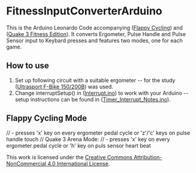 # FitnessInputConverterArduino
This is the Arduino Leonardo Code accompanying ([Flappy Cycling](https://github.com/amplejoe/FlappyCycling)) and ([Quake 3 Fitness Edition](https://github.com/amplejoe/Q3AErgo)). It converts Ergometer, Pulse Handle and Pulse Sensor input to Keybard presses and features two modes, one for each game.

## How to use
1. Set up following circuit with a suitable ergometer -- for the study  ([Ultrasport F-Bike 150/200B](http://tinyurl.com/jlqnbna)) was used.
1. Change interruptSetup() in ([Interrupt.ino](https://github.com/amplejoe/FitnessInputConverterArduino/blob/master/InputConverter/Interrupt.ino)) to work with your Arduino -- setup instructions can be found in ([Timer_Interrupt_Notes.ino](https://github.com/amplejoe/FitnessInputConverterArduino/blob/master/InputConverter/Timer_Interrupt_Notes.ino)).

## Flappy Cycling Mode
// - presses 'x' key on every ergometer pedal cycle or 'z'/'c' keys on pulse handle touch
// Quake 3 Arena Mode:
// - presses 'x' key on every ergometer pedal cycle or 'h' key on puls sensor heart beat



This work is licensed under the [Creative Commons Attribution-NonCommercial 4.0 International License](http://creativecommons.org/licenses/by-nc/4.0/).
